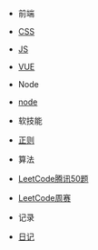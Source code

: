 * 前端
 * [CSS](前端/css/index.md)
 * [JS](前端/js/README.md)
 * [VUE](前端/vue/index.md)

* Node
 * [node](node/index.md)

* 软技能
 * [正则](软技能/正则/index.md)
 
* 算法
 * [LeetCode腾讯50题](算法/LeetCode腾讯50题/index.md)
 * [LeetCode周赛](算法/LeetCode周赛/index.md)

* 记录
 * [日记](diary/index.md)
